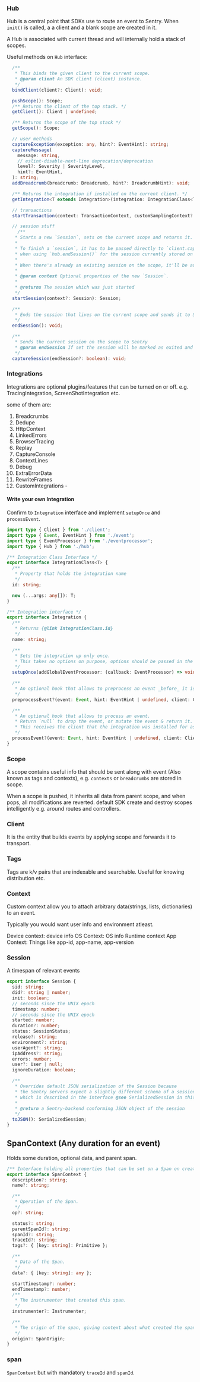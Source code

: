 
### Hub

Hub is a central point that SDKs use to route an event to Sentry.
When `init()` is called, a a client and a blank scope are created in it.

A Hub is associated with current thread and will internally hold a stack
of scopes.

Useful methods on `Hub` interface:
```ts
  /**
   * This binds the given client to the current scope.
   * @param client An SDK client (client) instance.
   */
  bindClient(client?: Client): void;

  pushScope(): Scope;
  /** Returns the client of the top stack. */
  getClient(): Client | undefined;

  /** Returns the scope of the top stack */
  getScope(): Scope;

  // user methods
  captureException(exception: any, hint?: EventHint): string;
  captureMessage(
    message: string,
    // eslint-disable-next-line deprecation/deprecation
    level?: Severity | SeverityLevel,
    hint?: EventHint,
  ): string;
  addBreadcrumb(breadcrumb: Breadcrumb, hint?: BreadcrumbHint): void;

  /** Returns the integration if installed on the current client. */
  getIntegration<T extends Integration>(integration: IntegrationClass<T>): T | null;

  // transactions
  startTransaction(context: TransactionContext, customSamplingContext?: CustomSamplingContext): Transaction;

  // session stuff
    /**
   * Starts a new `Session`, sets on the current scope and returns it.
   *
   * To finish a `session`, it has to be passed directly to `client.captureSession`, which is done automatically
   * when using `hub.endSession()` for the session currently stored on the scope.
   *
   * When there's already an existing session on the scope, it'll be automatically ended.
   *
   * @param context Optional properties of the new `Session`.
   *
   * @returns The session which was just started
   */
  startSession(context?: Session): Session;

  /**
   * Ends the session that lives on the current scope and sends it to Sentry
   */
  endSession(): void;

  /**
   * Sends the current session on the scope to Sentry
   * @param endSession If set the session will be marked as exited and removed from the scope
   */
  captureSession(endSession?: boolean): void;
```

### Integrations

Integrations are optional plugins/features that can be turned on or off.
e.g. TracingIntegration, ScreenShotIntegration etc.

some of them are:
1. Breadcrumbs
2. Dedupe
3. HttpContext
4. LinkedErrors
4. BrowserTracing
5. Replay
6. CaptureConsole
7. ContextLines
8. Debug
9. ExtraErrorData
10. RewriteFrames
11. CustomIntegrations  -

#### Write your own Integration 

Confirm to `Integration` interface and implement `setupOnce` and `processEvent`.
```ts
import type { Client } from './client';
import type { Event, EventHint } from './event';
import type { EventProcessor } from './eventprocessor';
import type { Hub } from './hub';

/** Integration Class Interface */
export interface IntegrationClass<T> {
  /**
   * Property that holds the integration name
   */
  id: string;

  new (...args: any[]): T;
}

/** Integration interface */
export interface Integration {
  /**
   * Returns {@link IntegrationClass.id}
   */
  name: string;

  /**
   * Sets the integration up only once.
   * This takes no options on purpose, options should be passed in the constructor
   */
  setupOnce(addGlobalEventProcessor: (callback: EventProcessor) => void, getCurrentHub: () => Hub): void;

  /**
   * An optional hook that allows to preprocess an event _before_ it is passed to all other event processors.
   */
  preprocessEvent?(event: Event, hint: EventHint | undefined, client: Client): void;

  /**
   * An optional hook that allows to process an event.
   * Return `null` to drop the event, or mutate the event & return it.
   * This receives the client that the integration was installed for as third argument.
   */
  processEvent?(event: Event, hint: EventHint | undefined, client: Client): Event | null | PromiseLike<Event | null>;
}
```

### Scope

A scope contains useful info that should be sent along with event (Also known as tags and contexts),
e.g. `contexts` or `breadcrumbs` are stored in scope.

When a scope is pushed, it inherits all data from parent scope,
and when pops, all modifications are reverted.
default SDK create and destroy scopes intelligently e.g. around routes and controllers.

### Client
It is the entity that builds events by applying scope and forwards it to transport.

### Tags

Tags are k/v pairs that are indexable and searchable. 
Useful for knowing distribution etc.

### Context

Custom context allow you to attach arbitrary data(strings, lists, dictionaries) to an event.

Typically you would want user info and environment atleast.

Device context: device info
OS Context: OS info
Runtime context
App Context: Things like app-id, app-name, app-version

### Session

A timespan of relevant events 

```ts
export interface Session {
  sid: string;
  did?: string | number;
  init: boolean;
  // seconds since the UNIX epoch
  timestamp: number;
  // seconds since the UNIX epoch
  started: number;
  duration?: number;
  status: SessionStatus;
  release?: string;
  environment?: string;
  userAgent?: string;
  ipAddress?: string;
  errors: number;
  user?: User | null;
  ignoreDuration: boolean;

  /**
   * Overrides default JSON serialization of the Session because
   * the Sentry servers expect a slightly different schema of a session
   * which is described in the interface @see SerializedSession in this file.
   *
   * @return a Sentry-backend conforming JSON object of the session
   */
  toJSON(): SerializedSession;
}
```


## SpanContext (Any duration for an event)

Holds some duration, optional data, and parent span.
```ts
/** Interface holding all properties that can be set on a Span on creation. */
export interface SpanContext {
  description?: string;
  name?: string;

  /**
   * Operation of the Span.
   */
  op?: string;

  status?: string;
  parentSpanId?: string;
  spanId?: string;
  traceId?: string;
  tags?: { [key: string]: Primitive };

  /**
   * Data of the Span.
   */
  data?: { [key: string]: any };

  startTimestamp?: number;
  endTimestamp?: number;
  /**
   * The instrumenter that created this span.
   */
  instrumenter?: Instrumenter;

  /**
   * The origin of the span, giving context about what created the span.
   */
  origin?: SpanOrigin;
}
```

### span

`SpanContext` but with mandatory `traceId` and `spanId`.

